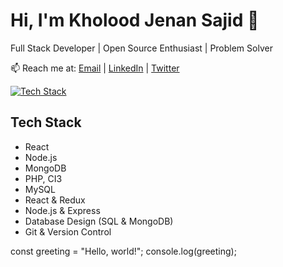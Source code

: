# Hi, I'm Kholood Jenan Sajid  👋

Full Stack Developer | Open Source Enthusiast | Problem Solver

📫 Reach me at: [Email](mailto:kholoodjenansajid@gmail.com) | [LinkedIn](https://www.linkedin.com/in/kholood-jenan-sajid/) | 
[Twitter](https://twitter.com/KholoodSajid)

[![Tech Stack](https://img.shields.io/badge/Tech%20Stack-React%20%7C%20Node.js%20%7C%20MongoDB-blue)](#tech-stack)

## Tech Stack

- React
- Node.js
- MongoDB
- PHP, CI3
- MySQL
- React & Redux
- Node.js & Express
- Database Design (SQL & MongoDB)
- Git & Version Control

const greeting = "Hello, world!";
console.log(greeting);



